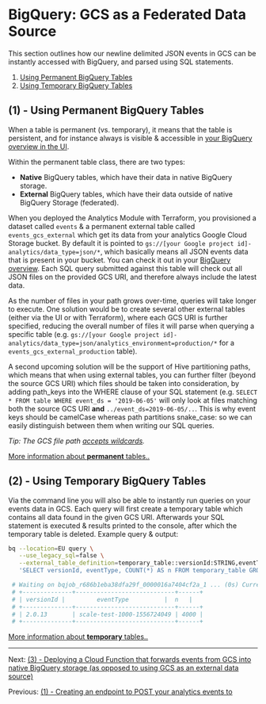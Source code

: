 # BigQuery: GCS as a Federated Data Source

This section outlines how our newline delimited JSON events in GCS can be instantly accessed with BigQuery, and parsed using SQL statements.

1. [Using Permanent BigQuery Tables](#1---using-permanent-bigquery-tables)
2. [Using Temporary BigQuery Tables](#2---using-temporary-bigquery-tables)

## (1) - Using Permanent BigQuery Tables

When a table is permanent (vs. temporary), it means that the table is persistent, and for instance always is visible & accessible in [your BigQuery overview in the UI](https://console.cloud.google.com/bigquery).

Within the permanent table class, there are two types:

- **Native** BigQuery tables, which have their data in native BigQuery storage.
- **External** BigQuery tables, which have their data outside of native BigQuery Storage (federated).

When you deployed the Analytics Module with Terraform, you provisioned a dataset called `events` & a permanent external table called `events_gcs_external` which get its data from your analytics Google Cloud Storage bucket. By default it is pointed to `gs://[your Google project id]-analytics/data_type=json/*`, which basically means all JSON events data that is present in your bucket. You can check it out in your [BigQuery overview](https://console.cloud.google.com/bigquery). Each SQL query submitted against this table will check out all JSON files on the provided GCS URI, and therefore always include the latest data.

As the number of files in your path grows over-time, queries will take longer to execute. One solution would be to create several other external tables (either via the UI or with Terraform), where each GCS URI is further specified, reducing the overall number of files it will parse when querying a specific table (e.g. `gs://[your Google project id]-analytics/data_type=json/analytics_environment=production/*` for a `events_gcs_external_production` table).

A second upcoming solution will be the support of Hive partitioning paths, which means that when using external tables, you can further filter (beyond the source GCS URI) which files should be taken into consideration, by adding path_keys into the WHERE clause of your SQL statement (e.g. `SELECT * FROM table WHERE event_ds = '2019-06-05'` will only look at files matching both the source GCS URI **and** `../event_ds=2019-06-05/..`. This is why event keys should be camelCase whereas path partitions snake_case: so we can easily distinguish between them when writing our SQL queries.

_Tip: The GCS file path [accepts wildcards](https://cloud.google.com/bigquery/external-data-cloud-storage#wildcard-support)._

[More information about **permanent** tables..](https://cloud.google.com/bigquery/external-data-cloud-storage#permanent-tables)

## (2) - Using Temporary BigQuery Tables

Via the command line you will also be able to instantly run queries on your events data in GCS. Each query will first create a temporary table which contains all data found in the given GCS URI. Afterwards your SQL statement is executed & results printed to the console, after which the temporary table is deleted. Example query & output:

```bash
bq --location=EU query \
   --use_legacy_sql=false \
   --external_table_definition=temporary_table::versionId:STRING,eventType:STRING@NEWLINE_DELIMITED_JSON=gs://[your Google project id]-analytics/data_type=json/analytics_environment=testing/event_category=cold/\* \
   'SELECT versionId, eventType, COUNT(*) AS n FROM temporary_table GROUP BY 1, 2;'

 # Waiting on bqjob_r686b1eba38dfa29f_0000016a7404cf2a_1 ... (0s) Current status: DONE   
 # +--------------+----------------------------+------+
 # | versionId |         eventType          |  n   |
 # +--------------+----------------------------+------+
 # | 2.0.13       | scale-test-1000-1556724049 | 4000 |
 # +--------------+----------------------------+------+
```

[More information about **temporary** tables..](https://cloud.google.com/bigquery/external-data-cloud-storage#temporary-tables)

---

Next: [(3) - Deploying a Cloud Function that forwards events from GCS into native BigQuery storage (as opposed to using GCS as an external data source)](./3-bigquery-cloud-function.md)

Previous: [(1) - Creating an endpoint to POST your analytics events to](./1-cloud-endpoint.md)

